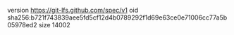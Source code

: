 version https://git-lfs.github.com/spec/v1
oid sha256:b721f743839aee5fd5cf12d4b0789292f1d69e63ce0e71006cc77a5b05978ed2
size 14002
